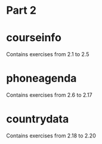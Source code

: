 # Part 2

# courseinfo

Contains exercises from 2.1 to 2.5

# phoneagenda

Contains exercises from 2.6 to 2.17

# countrydata

Contains exercises from 2.18 to 2.20